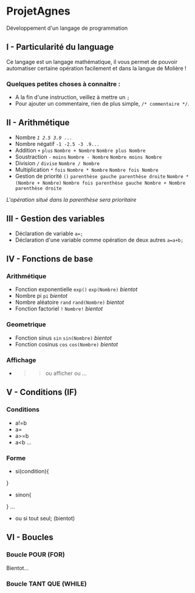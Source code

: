 # ProjetAgnes
Développement d'un langage de programmation

## I - Particularité du language

Ce langage est un langage mathématique, il vous permet de pouvoir automatiser certaine opération facilement et dans la langue de Molière !

### Quelques petites choses à connaitre : ###

* A la fin d'une instruction, veillez à mettre un `;`
* Pour ajouter un commentaire, rien de plus simple, `/* commentaire */`.

## II - Arithmétique
* Nombre
  *`1 2.5 3.9 ...`*
* Nombre négatif
`-1 -2.5 -3 .9...`
* Addition `+` `plus`
  `Nombre + Nombre` `Nombre plus Nombre`
* Soustraction `-` `moins`
  `Nombre - Nombre` `Nombre moins Nombre`
* Division `/` `divise`
  `Nombre / Nombre`
* Multiplication `*` `fois`
  `Nombre * Nombre` `Nombre fois Nombre`
* Gestion de priorité `()` `parenthèse gauche parenthèse droite`
  `Nombre * (Nombre + Nombre)` `Nombre fois parenthèse gauche Nombre + Nombre parenthèse droite`

*L'opération situé dans la parenthèse sera prioritaire*

## III - Gestion des variables
* Déclaration de variable `a=;`
* Déclaration d'une variable comme opération de deux autres `a=a+b;`

## IV - Fonctions de base
### Arithmétique

* Fonction exponentielle `exp()` `exp(Nombre)` _bientot_
* Nombre pi `pi` _bientot_
* Nombre aléatoire `rand` `rand(Nombre)` _bientot_
* Fonction factoriel `!` `Nombre!` _bientot_

### Geometrique
* Fonction sinus `sin` `sin(Nombre)` _bientot_
* Fonction cosinus `cos` `cos(Nombre)` _bientot_

### Affichage
* >> ou afficher ou ...

## V - Conditions (IF)
### Conditions
* a!=b
* a=
* a>=b
* a<b
...
### Forme
* si(condition){

}
* sinon{

}
 ...

* ou si tout seul; (bientot)

## VI - Boucles
### Boucle POUR (FOR)
Bientot...

### Boucle TANT QUE (WHILE)

